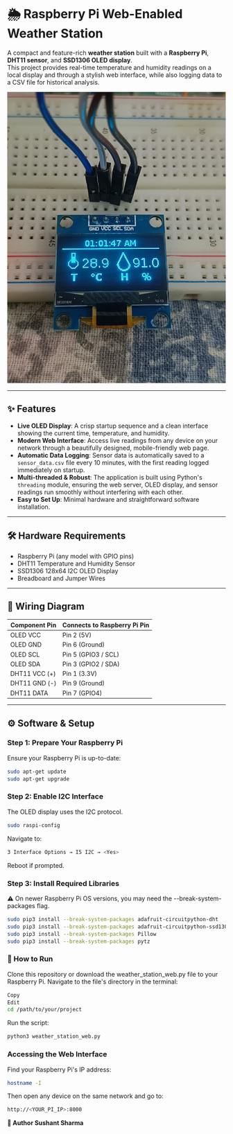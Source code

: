 # 🌦️ Raspberry Pi Web-Enabled Weather Station  

A compact and feature-rich **weather station** built with a **Raspberry Pi**, **DHT11 sensor**, and **SSD1306 OLED display**.  
This project provides real-time temperature and humidity readings on a local display and through a stylish web interface, while also logging data to a CSV file for historical analysis.  

![OLED](OLED_Display.jpg)

---

## ✨ Features  
- **Live OLED Display**: A crisp startup sequence and a clean interface showing the current time, temperature, and humidity.  
- **Modern Web Interface**: Access live readings from any device on your network through a beautifully designed, mobile-friendly web page.  
- **Automatic Data Logging**: Sensor data is automatically saved to a `sensor_data.csv` file every 10 minutes, with the first reading logged immediately on startup.  
- **Multi-threaded & Robust**: The application is built using Python's `threading` module, ensuring the web server, OLED display, and sensor readings run smoothly without interfering with each other.  
- **Easy to Set Up**: Minimal hardware and straightforward software installation.  

---

## 🛠️ Hardware Requirements  
- Raspberry Pi (any model with GPIO pins)  
- DHT11 Temperature and Humidity Sensor  
- SSD1306 128x64 I2C OLED Display  
- Breadboard and Jumper Wires  

---

## 🔌 Wiring Diagram  

| **Component Pin** | **Connects to Raspberry Pi Pin** |
|-------------------|----------------------------------|
| OLED VCC          | Pin 2 (5V)                       |
| OLED GND          | Pin 6 (Ground)                   |
| OLED SCL          | Pin 5 (GPIO3 / SCL)              |
| OLED SDA          | Pin 3 (GPIO2 / SDA)              |
| DHT11 VCC (+)     | Pin 1 (3.3V)                     |
| DHT11 GND (-)     | Pin 9 (Ground)                   |
| DHT11 DATA        | Pin 7 (GPIO4)                    |

---

## ⚙️ Software & Setup  

### Step 1: Prepare Your Raspberry Pi  
Ensure your Raspberry Pi is up-to-date:  
```bash
sudo apt-get update
sudo apt-get upgrade
```

### Step 2: Enable I2C Interface
The OLED display uses the I2C protocol.
```bash
sudo raspi-config
```
Navigate to:
``` bash
3 Interface Options → I5 I2C → <Yes>
```
Reboot if prompted.

### Step 3: Install Required Libraries
⚠️ On newer Raspberry Pi OS versions, you may need the --break-system-packages flag.

```bash
sudo pip3 install --break-system-packages adafruit-circuitpython-dht
sudo pip3 install --break-system-packages adafruit-circuitpython-ssd1306
sudo pip3 install --break-system-packages Pillow
sudo pip3 install --break-system-packages pytz
```
### 🚀 How to Run
Clone this repository or download the weather_station_web.py file to your Raspberry Pi.
Navigate to the file's directory in the terminal:
```bash
Copy
Edit
cd /path/to/your/project
```
Run the script:
```bash
python3 weather_station_web.py
```
### Accessing the Web Interface
Find your Raspberry Pi's IP address:
```bash
hostname -I
```
Then open any device on the same network and go to:
```bash
http://<YOUR_PI_IP>:8000
```

**👤 Author
Sushant Sharma**
